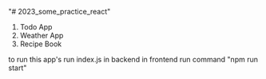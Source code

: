 "# 2023_some_practice_react" 
1. Todo App
2. Weather App
3. Recipe Book

to run this app's
run index.js in backend
in frontend run command "npm run start"